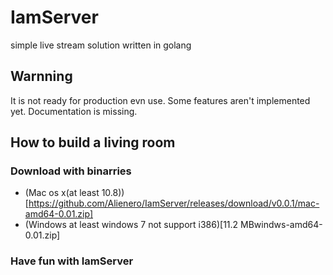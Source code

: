 # IamServer
simple live stream solution written in golang

## Warnning
It is not ready for production evn use. Some features aren't implemented yet. Documentation is missing.

## How to build a living room
### Download with binarries
- (Mac os x(at least 10.8))[https://github.com/Alienero/IamServer/releases/download/v0.0.1/mac-amd64-0.01.zip]
- (Windows at least windows 7 not support i386)[11.2 MBwindws-amd64-0.01.zip]

### Have fun with IamServer
```bash
```
